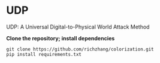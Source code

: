 # UDP
UDP: A Universal Digital-to-Physical World Attack Method


**Clone the repository; install dependencies**

```
git clone https://github.com/richzhang/colorization.git
pip install requirements.txt
```
